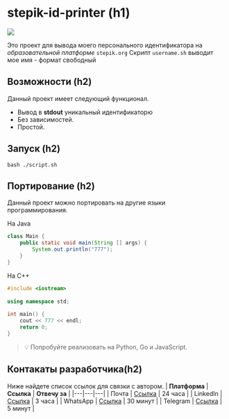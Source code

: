 
# stepik-id-printer (h1)

![](https://ucarecdn.com/02b8ff49-8f2b-4ce9-be84-7d4bdc6b9b67/)

Это проект для вывода моего персонального идентификатора на *образовательной платформе* `stepik.org`
Скрипт `username.sh` выводит мое имя - формат свободный

## Возможности (h2)

Данный проект имеет следующий функционал.
* Вывод в **stdout** уникальный идентификаторю
* Без зависимостей.
* Простой.

## Запуск (h2)

	bash ./script.sh

## Портирование (h2)

Данный проект можно портировать на другие языки программирования.

На Java
```Java
class Main {
	public static void main(String [] args) {
		System.out.println("777");
	}
}
```
На C++
```C++
#include <iostream>
	
using namespace std;
	
int main() {
	cout << 777 << endl;
	return 0;
}
```
> 💡 Попробуйте реализовать на Python, Go и JavaScript.

## Контакаты разработчика(h2)

Ниже найдете список ссылок для связки с автором.
| **Платформа**  | **Ссылка**  | **Отвечу за**  |
|---|---|---|
| Почта | [Ссылка](google.com)  | 24 часа  |
| LinkedIn  | [Ссылка](google.com)   | 3 часа  |
| WhatsApp  | [Ссылка](google.com)   | 30 минут  |
| Telegram  | [Ссылка](google.com)   | 5 минут  |
